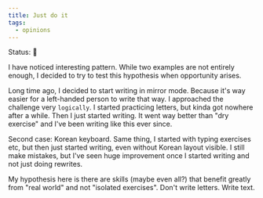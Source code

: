 ```yaml
---
title: Just do it
tags:
  - opinions
---
```

<status>Status: 🌱 </status>

I have noticed interesting pattern. While two examples are not entirely enough, I decided to try to test this hypothesis when opportunity arises.

Long time ago, I decided to start writing in mirror mode. Because it's way easier for a left-handed person to write that way. I approached the challenge very `logically`. I started practicing letters, but kinda got nowhere after a while. Then I just started writing. It went way better than "dry exercise" and I've been writing like this ever since.

Second case: Korean keyboard. Same thing, I started with typing exercises etc, but then just started writing, even without Korean layout visible. I still make mistakes, but I've seen huge improvement once I started writing and not just doing rewrites.

My hypothesis here is there are skills (maybe even all?) that benefit greatly from "real world" and not "isolated exercises". Don't write letters. Write text.